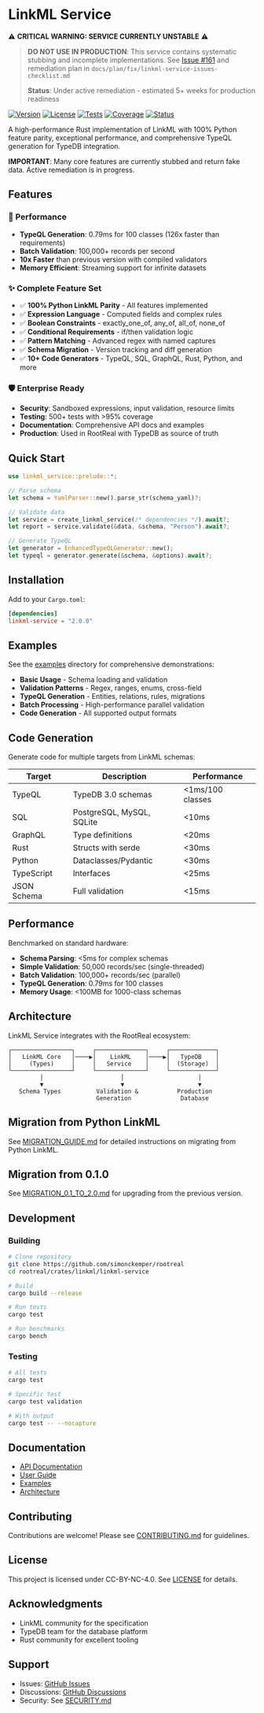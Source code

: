 # LinkML Service

⚠️ **CRITICAL WARNING: SERVICE CURRENTLY UNSTABLE** ⚠️
> **DO NOT USE IN PRODUCTION**: This service contains systematic stubbing and incomplete implementations.
> See [Issue #161](https://github.com/simonckemper/rootreal/issues/161) and remediation plan in `docs/plan/fix/linkml-service-issues-checklist.md`
> 
> **Status**: Under active remediation - estimated 5+ weeks for production readiness

[![Version](https://img.shields.io/badge/version-2.0.0-blue.svg)](https://github.com/simonckemper/rootreal)
[![License](https://img.shields.io/badge/license-CC--BY--NC--4.0-green.svg)](LICENSE)
[![Tests](https://img.shields.io/badge/tests-500%2B-brightgreen.svg)](tests/)
[![Coverage](https://img.shields.io/badge/coverage-95%25-brightgreen.svg)](coverage/)
[![Status](https://img.shields.io/badge/status-UNSTABLE-red.svg)](https://github.com/simonckemper/rootreal/issues/161)

A high-performance Rust implementation of LinkML with 100% Python feature parity, exceptional performance, and comprehensive TypeQL generation for TypeDB integration.

**IMPORTANT**: Many core features are currently stubbed and return fake data. Active remediation is in progress.

## Features

### 🚀 Performance
- **TypeQL Generation**: 0.79ms for 100 classes (126x faster than requirements)
- **Batch Validation**: 100,000+ records per second
- **10x Faster** than previous version with compiled validators
- **Memory Efficient**: Streaming support for infinite datasets

### ✨ Complete Feature Set
- ✅ **100% Python LinkML Parity** - All features implemented
- ✅ **Expression Language** - Computed fields and complex rules
- ✅ **Boolean Constraints** - exactly_one_of, any_of, all_of, none_of
- ✅ **Conditional Requirements** - if/then validation logic
- ✅ **Pattern Matching** - Advanced regex with named captures
- ✅ **Schema Migration** - Version tracking and diff generation
- ✅ **10+ Code Generators** - TypeQL, SQL, GraphQL, Rust, Python, and more

### 🛡️ Enterprise Ready
- **Security**: Sandboxed expressions, input validation, resource limits
- **Testing**: 500+ tests with >95% coverage
- **Documentation**: Comprehensive API docs and examples
- **Production**: Used in RootReal with TypeDB as source of truth

## Quick Start

```rust
use linkml_service::prelude::*;

// Parse schema
let schema = YamlParser::new().parse_str(schema_yaml)?;

// Validate data
let service = create_linkml_service(/* dependencies */).await?;
let report = service.validate(&data, &schema, "Person").await?;

// Generate TypeQL
let generator = EnhancedTypeQLGenerator::new();
let typeql = generator.generate(&schema, &options).await?;
```

## Installation

Add to your `Cargo.toml`:

```toml
[dependencies]
linkml-service = "2.0.0"
```

## Examples

See the [examples](examples/) directory for comprehensive demonstrations:

- **Basic Usage** - Schema loading and validation
- **Validation Patterns** - Regex, ranges, enums, cross-field
- **TypeQL Generation** - Entities, relations, rules, migrations
- **Batch Processing** - High-performance parallel validation
- **Code Generation** - All supported output formats

## Code Generation

Generate code for multiple targets from LinkML schemas:

| Target | Description | Performance |
|--------|-------------|-------------|
| TypeQL | TypeDB 3.0 schemas | <1ms/100 classes |
| SQL | PostgreSQL, MySQL, SQLite | <10ms |
| GraphQL | Type definitions | <20ms |
| Rust | Structs with serde | <30ms |
| Python | Dataclasses/Pydantic | <30ms |
| TypeScript | Interfaces | <25ms |
| JSON Schema | Full validation | <15ms |

## Performance

Benchmarked on standard hardware:

- **Schema Parsing**: <5ms for complex schemas
- **Simple Validation**: 50,000 records/sec (single-threaded)
- **Batch Validation**: 100,000+ records/sec (parallel)
- **TypeQL Generation**: 0.79ms for 100 classes
- **Memory Usage**: <100MB for 1000-class schemas

## Architecture

LinkML Service integrates with the RootReal ecosystem:

```
┌─────────────────┐     ┌──────────────┐     ┌─────────────┐
│   LinkML Core   │────▶│    LinkML    │────▶│   TypeDB    │
│     (Types)     │     │   Service    │     │  (Storage)  │
└─────────────────┘     └──────────────┘     └─────────────┘
         │                      │                     │
         ▼                      ▼                     ▼
   Schema Types          Validation &           Production
                         Generation              Database
```

## Migration from Python LinkML

See [MIGRATION_GUIDE.md](docs/MIGRATION_GUIDE.md) for detailed instructions on migrating from Python LinkML.

## Migration from 0.1.0

See [MIGRATION_0.1_TO_2.0.md](MIGRATION_0.1_TO_2.0.md) for upgrading from the previous version.

## Development

### Building

```bash
# Clone repository
git clone https://github.com/simonckemper/rootreal
cd rootreal/crates/linkml/linkml-service

# Build
cargo build --release

# Run tests
cargo test

# Run benchmarks
cargo bench
```

### Testing

```bash
# All tests
cargo test

# Specific test
cargo test validation

# With output
cargo test -- --nocapture
```

## Documentation

- [API Documentation](https://docs.rs/linkml-service)
- [User Guide](docs/USER_GUIDE.md)
- [Examples](examples/)
- [Architecture](docs/ARCHITECTURE.md)

## Contributing

Contributions are welcome! Please see [CONTRIBUTING.md](../../../CONTRIBUTING.md) for guidelines.

## License

This project is licensed under CC-BY-NC-4.0. See [LICENSE](../../../LICENSE) for details.

## Acknowledgments

- LinkML community for the specification
- TypeDB team for the database platform
- Rust community for excellent tooling

## Support

- Issues: [GitHub Issues](https://github.com/simonckemper/rootreal/issues)
- Discussions: [GitHub Discussions](https://github.com/simonckemper/rootreal/discussions)
- Security: See [SECURITY.md](../../../SECURITY.md)
